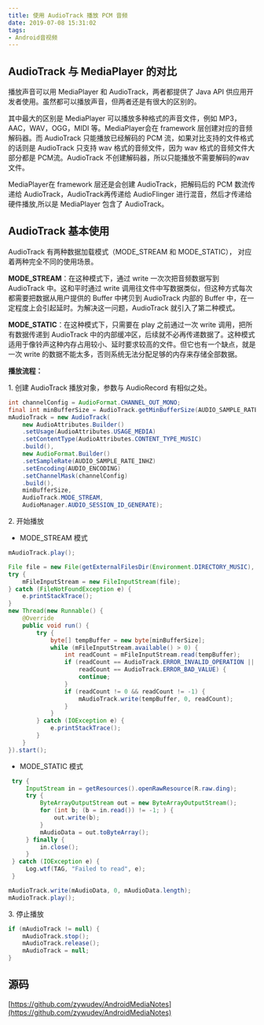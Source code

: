 ```yaml
---
title: 使用 AudioTrack 播放 PCM 音频
date: 2019-07-08 15:31:02
tags:
- Android音视频
---
```


## AudioTrack 与 MediaPlayer 的对比

播放声音可以用 MediaPlayer 和 AudioTrack，两者都提供了 Java API 供应用开发者使用。虽然都可以播放声音，但两者还是有很大的区别的。

其中最大的区别是 MediaPlayer 可以播放多种格式的声音文件，例如 MP3，AAC，WAV，OGG，MIDI 等。MediaPlayer会在 framework 层创建对应的音频解码器。而 AudioTrack 只能播放已经解码的 PCM 流，如果对比支持的文件格式的话则是 AudioTrack 只支持 wav 格式的音频文件，因为 wav 格式的音频文件大部分都是 PCM流。AudioTrack 不创建解码器，所以只能播放不需要解码的wav文件。

MediaPlayer在 framework 层还是会创建 AudioTrack，把解码后的 PCM 数流传递给 AudioTrack，AudioTrack再传递给 AudioFlinger 进行混音，然后才传递给硬件播放,所以是 MediaPlayer 包含了 AudioTrack。

## AudioTrack 基本使用

AudioTrack 有两种数据加载模式（MODE_STREAM 和 MODE_STATIC）， 对应着两种完全不同的使用场景。

**MODE_STREAM**：在这种模式下，通过 write 一次次把音频数据写到 AudioTrack 中。这和平时通过 write 调用往文件中写数据类似，但这种方式每次都需要把数据从用户提供的 Buffer 中拷贝到 AudioTrack 内部的 Buffer 中，在一定程度上会引起延时。为解决这一问题，AudioTrack 就引入了第二种模式。

**MODE_STATIC**：在这种模式下，只需要在 play 之前通过一次 write 调用，把所有数据传递到 AudioTrack 中的内部缓冲区，后续就不必再传递数据了。这种模式适用于像铃声这种内存占用较小、延时要求较高的文件。但它也有一个缺点，就是一次 write 的数据不能太多，否则系统无法分配足够的内存来存储全部数据。

**播放流程：**

1\. 创建 AudioTrack 播放对象，参数与 AudioRecord 有相似之处。

```java
int channelConfig = AudioFormat.CHANNEL_OUT_MONO;
final int minBufferSize = AudioTrack.getMinBufferSize(AUDIO_SAMPLE_RATE_INHZ, channelConfig, AUDIO_ENCODING);
mAudioTrack = new AudioTrack(
    new AudioAttributes.Builder()
    .setUsage(AudioAttributes.USAGE_MEDIA)
    .setContentType(AudioAttributes.CONTENT_TYPE_MUSIC)
    .build(),
    new AudioFormat.Builder()
    .setSampleRate(AUDIO_SAMPLE_RATE_INHZ)
    .setEncoding(AUDIO_ENCODING)
    .setChannelMask(channelConfig)
    .build(),
    minBufferSize,
    AudioTrack.MODE_STREAM,
    AudioManager.AUDIO_SESSION_ID_GENERATE);
```

2\. 开始播放

- MODE_STREAM 模式

```java
mAudioTrack.play();

File file = new File(getExternalFilesDir(Environment.DIRECTORY_MUSIC), "test.pcm");
try {
    mFileInputStream = new FileInputStream(file);
} catch (FileNotFoundException e) {
    e.printStackTrace();
}
new Thread(new Runnable() {
    @Override
    public void run() {
        try {
            byte[] tempBuffer = new byte[minBufferSize];
            while (mFileInputStream.available() > 0) {
                int readCount = mFileInputStream.read(tempBuffer);
                if (readCount == AudioTrack.ERROR_INVALID_OPERATION ||
                    readCount == AudioTrack.ERROR_BAD_VALUE) {
                    continue;
                }
                if (readCount != 0 && readCount != -1) {
                    mAudioTrack.write(tempBuffer, 0, readCount);
                }
            }
        } catch (IOException e) {
            e.printStackTrace();
        }
    }
}).start();
```

- MODE_STATIC 模式

```java
 try {
     InputStream in = getResources().openRawResource(R.raw.ding);
     try {
         ByteArrayOutputStream out = new ByteArrayOutputStream();
         for (int b; (b = in.read()) != -1; ) {
             out.write(b);
         }
         mAudioData = out.toByteArray();
     } finally {
         in.close();
     }
 } catch (IOException e) {
     Log.wtf(TAG, "Failed to read", e);
 }

mAudioTrack.write(mAudioData, 0, mAudioData.length);
mAudioTrack.play();
```

3\. 停止播放

```java
if (mAudioTrack != null) {
    mAudioTrack.stop();
    mAudioTrack.release();
    mAudioTrack = null;
}
```

## 源码

[https://github.com/zywudev/AndroidMediaNotes](https://github.com/zywudev/AndroidMediaNotes)